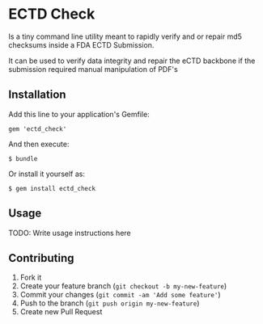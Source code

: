 # ECTD Check
Is a tiny command line utility meant to rapidly verify and or repair md5 checksums inside a FDA ECTD Submission. 

It can be used to verify data integrity and repair the eCTD backbone if the submission required manual manipulation of PDF's

## Installation

Add this line to your application's Gemfile:

    gem 'ectd_check'

And then execute:

    $ bundle

Or install it yourself as:

    $ gem install ectd_check

## Usage

TODO: Write usage instructions here

## Contributing

1. Fork it
2. Create your feature branch (`git checkout -b my-new-feature`)
3. Commit your changes (`git commit -am 'Add some feature'`)
4. Push to the branch (`git push origin my-new-feature`)
5. Create new Pull Request
